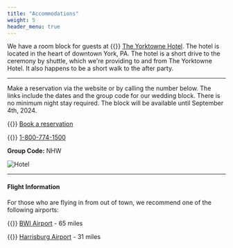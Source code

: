 ```yaml
---
title: "Accommodations"
weight: 5
header_menu: true
---
```


We have a room block for guests at {{<icon class="fa fa-map-marker">}} [The Yorktowne Hotel](https://maps.app.goo.gl/p27xYAa9AixiUGot6). The hotel is located in the heart of downtown York, PA. The hotel is a short drive to the ceremony by shuttle, which we're providing to and from The Yorktowne Hotel. It also happens to be a short walk to the after party.

____

Make a reservation via the website or by calling the number below. The links include the dates and the group code for our wedding block. There is no minimum night stay required. The block will be available until September 4th, 2024.

{{<icon class="fa fa-bed">}} [Book a reservation](https://www.hilton.com/en/book/reservation/deeplink/?&ctyhocn=LNSYOUP&groupCode=NHW&arrivaldate=2024-10-04&departuredate=2024-10-06&cid=OM,WW,HILTONLINK,EN,DirectLink&fromId=HILTONLINKDIRECT)

{{<icon class="fa fa-phone">}} [1-800-774-1500](tel:+18007741500)

**Group Code:** NHW

![Hotel](images/the_yorktowne_hotel.jpeg)

___
#### Flight Information
For those who are flying in from out of town, we recommend one of the following airports:

{{<icon class="fa fa-plane">}} [BWI Airport](https://maps.app.goo.gl/jgEYD5jL4xfSR2FP8) - 65 miles

{{<icon class="fa fa-plane">}} [Harrisburg Airport](https://maps.app.goo.gl/ReooTXh5KuB6BuD49) - 31 miles
